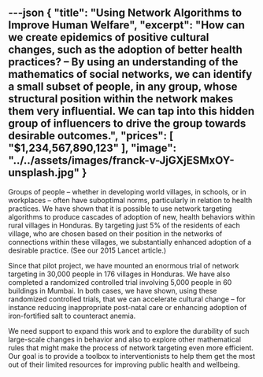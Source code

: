 ---json
{
  "title": "Using Network Algorithms to Improve Human Welfare",
  "excerpt": "How can we create epidemics of positive cultural changes, such as the adoption of better health practices? – By using an understanding of the mathematics of social networks, we can identify a small subset of people, in any group, whose structural position within the network makes them very influential. We can tap into this hidden group of influencers to drive the group towards desirable outcomes.",
  "prices": [
    "$1,234,567,890,123"
  ],
  "image": "../../assets/images/franck-v-JjGXjESMxOY-unsplash.jpg"
}
---
Groups of people – whether in developing world villages, in schools, or in workplaces – often have suboptimal norms, particularly in relation to health practices.  We have shown that it is possible to use network targeting algorithms to produce cascades of adoption of new, health behaviors within rural villages in Honduras.  By targeting just 5% of the residents of each village, who are chosen based on their position in the networks of connections within these villages, we substantially enhanced adoption of a desirable practice.  (See our 2015 Lancet article.)

Since that pilot project, we have mounted an enormous trial of network targeting in 30,000 people in 176 villages in Honduras. We have also completed a randomized controlled trial involving 5,000 people in 60 buildings in Mumbai. In both cases, we have shown, using these randomized controlled trials, that we can accelerate cultural change – for instance reducing inappropriate post-natal care or enhancing adoption of iron-fortified salt to counteract anemia.

We need support to expand this work and to explore the durability of such large-scale changes in behavior and also to explore other mathematical rules that might make the process of network targeting even more efficient. Our goal is to provide a toolbox to interventionists to help them get the most out of their limited resources for improving public health and wellbeing.
